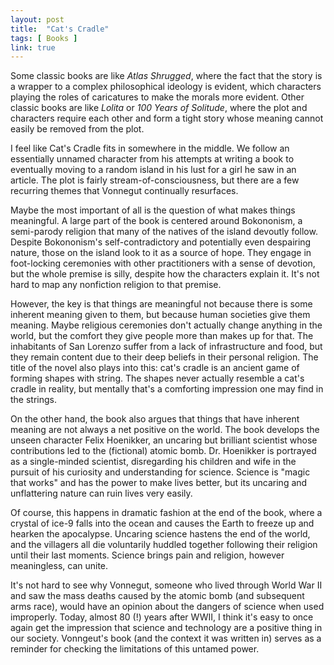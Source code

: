 ```yaml
---
layout: post
title:  "Cat's Cradle"
tags: [ Books ]
link: true
---
```


Some classic books are like *Atlas Shrugged*, where the fact that the story is a wrapper to a complex philosophical ideology is evident, which characters playing the roles of caricatures to make the morals more evident. Other classic books are like *Lolita* or *100 Years of Solitude*, where the plot and characters require each other and form a tight story whose meaning cannot easily be removed from the plot. 

I feel like Cat's Cradle fits in somewhere in the middle. We follow an essentially unnamed character from his attempts at writing a book to eventually moving to a random island in his lust for a girl he saw in an article. The plot is fairly stream-of-consciousness, but there are a few recurring themes that Vonnegut continually resurfaces.

Maybe the most important of all is the question of what makes things meaningful. A large part of the book is centered around Bokononism, a semi-parody religion that many of the natives of the island devoutly follow. Despite Bokononism's self-contradictory and potentially even despairing nature, those on the island look to it as a source of hope. They engage in foot-locking ceremonies with other practitioners with a sense of devotion, but the whole premise is silly, despite how the characters explain it. It's not hard to map any nonfiction religion to that premise. 

However, the key is that things are meaningful not because there is some inherent meaning given to them, but because human societies give them meaning. Maybe religious ceremonies don't actually change anything in the world, but the comfort they give people more than makes up for that. The inhabitants of San Lorenzo suffer from a lack of infrastructure and food, but they remain content due to their deep beliefs in their personal religion. The title of the novel also plays into this: cat's cradle is an ancient game of forming shapes with string. The shapes never actually resemble a cat's cradle in reality, but mentally that's a comforting impression one may find in the strings.

On the other hand, the book also argues that things that have inherent meaning are not always a net positive on the world. The book develops the unseen character Felix Hoenikker, an uncaring but brilliant scientist whose contributions led to the (fictional) atomic bomb. Dr. Hoenikker is portrayed as a single-minded scientist, disregarding his children and wife in the pursuit of his curiosity and understanding for science. Science is "magic that works" and has the power to make lives better, but its uncaring and unflattering nature can ruin lives very easily.

Of course, this happens in dramatic fashion at the end of the book, where a crystal of ice-9 falls into the ocean and causes the Earth to freeze up and hearken the apocalypse. Uncaring science hastens the end of the world, and the villagers all die voluntarily huddled together following their religion until their last moments. Science brings pain and religion, however meaningless, can unite.

It's not hard to see why Vonnegut, someone who lived through World War II and saw the mass deaths caused by the atomic bomb (and subsequent arms race), would have an opinion about the dangers of science when used improperly. Today, almost 80 (!) years after WWII, I think it's easy to once again get the impression that science and technology are a positive thing in our society. Vonngeut's book (and the context it was written in) serves as a reminder for checking the limitations of this untamed power.
